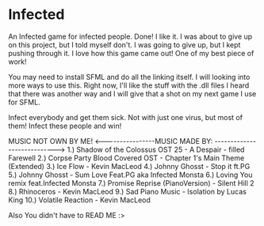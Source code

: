# Infected
An Infected game for infected people. Done! I like it. I was about to give up on this project, but I told myself don't.
I was going to give up, but I kept pushing through it. I love how this game came out!
One of my best piece of work!

You may need to install SFML and do all the linking itself.
I will looking into more ways to use this.
Right now, I'll like the stuff with the .dll files
I heard that there was another way and I will give that a shot on my next game I use for SFML.

Infect everybody and get them sick.
Not with just one virus, but most of them!
Infect these people and win!

MUSIC NOT OWN BY ME!
<----------------MUSIC MADE BY: ---------------------------->
1.) Shadow of the Colossus OST 25 - A Despair - filled Farewell
2.) Corpse Party Blood Covered OST - Chapter 1's Main Theme (Extended)
3.) Ice Flow - Kevin MacLeod
4.) Johnny Ghosst - Stop it ft.PG
5.) Johnny Ghosst - Sum Love Feat.PG aka Infected Monsta
6.) Loving You remix feat.Infected Monsta
7.) Promise Reprise (PianoVersion) - Silent Hill 2
8.) Rhinoceros - Kevin MacLeod
9.) Sad Piano Music - Isolation by Lucas King
10.) Volatile Reaction - Kevin MacLeod

Also You didn't have to READ ME :>
